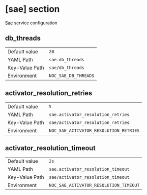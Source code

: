 # [sae] section

[Sae](../services-reference/sae.md) service configuration

## db_threads

|                |                      |
| -------------- | -------------------- |
| Default value  | `20`                 |
| YAML Path      | `sae.db_threads`     |
| Key-Value Path | `sae/db_threads`     |
| Environment    | `NOC_SAE_DB_THREADS` |

## activator_resolution_retries

|                |                                        |
| -------------- | -------------------------------------- |
| Default value  | `5`                                    |
| YAML Path      | `sae.activator_resolution_retries`     |
| Key-Value Path | `sae/activator_resolution_retries`     |
| Environment    | `NOC_SAE_ACTIVATOR_RESOLUTION_RETRIES` |

## activator_resolution_timeout

|                |                                        |
| -------------- | -------------------------------------- |
| Default value  | `2s`                                   |
| YAML Path      | `sae.activator_resolution_timeout`     |
| Key-Value Path | `sae/activator_resolution_timeout`     |
| Environment    | `NOC_SAE_ACTIVATOR_RESOLUTION_TIMEOUT` |
